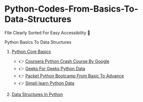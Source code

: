# Python-Codes-From-Basics-To-Data-Structures

FIle Clearly Sorted For Easy Accessibility 📁

Python Basics To Data Structures
1. [Python Core Basics](https://github.com/gnnandan7/Python-Codes-From-Basics-To-Data-Structures/tree/master/Python%20Core%20Basics) 
    - 👉 [Coursera Python Crash Course By Google](https://github.com/gnnandan7/Python-Codes-From-Basics-To-Data-Structures/tree/master/Python%20Core%20Basics/Coursera%20Python%20Crash%20Course%20By%20Google)
    - 👉 [Geeks For Geeks Python Data](https://github.com/gnnandan7/Python-Codes-From-Basics-To-Data-Structures/tree/master/Python%20Core%20Basics/Geeks%20For%20Geeks%20Python%20Data)
    - 👉 [Packet Python Bootcamp From Basic To Advance](https://github.com/gnnandan7/Python-Codes-From-Basics-To-Data-Structures/tree/master/Python%20Core%20Basics/Packet%20Python%20Bootcamp%20From%20Basic%20To%20Advance)
    - 👉 [Simpli learn Python Data](https://github.com/gnnandan7/Python-Codes-From-Basics-To-Data-Structures/tree/master/Python%20Core%20Basics/Simpli%20learn%20Python%20Data/Topic%20Wise%20Fundatemental%20Codes)

2. [Data Structures In Python](https://github.com/gnnandan7/Python-Codes-From-Basics-To-Data-Structures/tree/master/Data%20Structures%20In%20Python)
